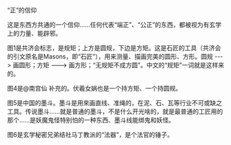 “正”的信仰

这是东西方共通的一个信仰......任何代表“端正”、“公正”的东西，都被视为有玄学上的力量、能辟邪。

图1是共济会标志，是规矩；上方是圆规，下边是方矩。这是石匠的工具（共济会的引文原名是Masons，即“石匠”），用来测量、描画完美的圆形、方形。圆规  ---> 画圆形；方矩  ---> 画方形；“无规矩不成方圆”。中文的“规矩”一词就是这样来的。

图4是@南宫仙 补充的。伏羲女娲也是一个持方矩、一个持圆规。

图5是中国的墨斗。墨斗是用來画直线、准绳的，在泥、石、瓦等行业不可或缺之工具。传说墨斗......就是普通的墨斗，不是什么开光啥的，就是最普通的工匠用的那个......是妖魔鬼怪特别怕的一种东西、墨斗线能绑鬼和妖怪。

图6是玄学秘密兄弟结社马丁教派的“法器”，是个法官的锤子。
